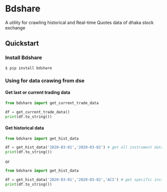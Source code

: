 # Bdshare
A utility for crawling historical and Real-time Quotes data of dhaka stock exchange

## Quickstart

### Install Bdshare

```
$ pip install bdshare
```

### Using for data crawing from dse
#### Get last or current trading data
```python
from bdshare import get_current_trade_data

df = get_current_trade_data()
print(df.to_string())
```

#### Get historical data
```python
from bdshare import get_hist_data

df = get_hist_data('2020-03-01','2020-03-02') # get all instrument data
print(df.to_string())
```
or
```python
from bdshare import get_hist_data

df = get_hist_data('2020-03-01','2020-03-02','ACI') # get specific instrument data
print(df.to_string())
```